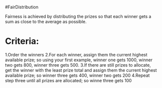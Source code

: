 #FairDistribution

Fairness is achieved by distributing the prizes so that each winner gets a sum as close to the average as possible.

Criteria:
=============

1.Order the winners
2.For each winner, assign them the current highest available prize; so using your first example, winner one gets 1000, winner two gets 800, winner three gets 500.
3.If there are still prizes to allocate,  get the winner with the least prize total and assign them the current highest available prize; so winner three gets 400, winner two gets 200
4.Repeat step three until all prizes are allocated; so winne three gets 100